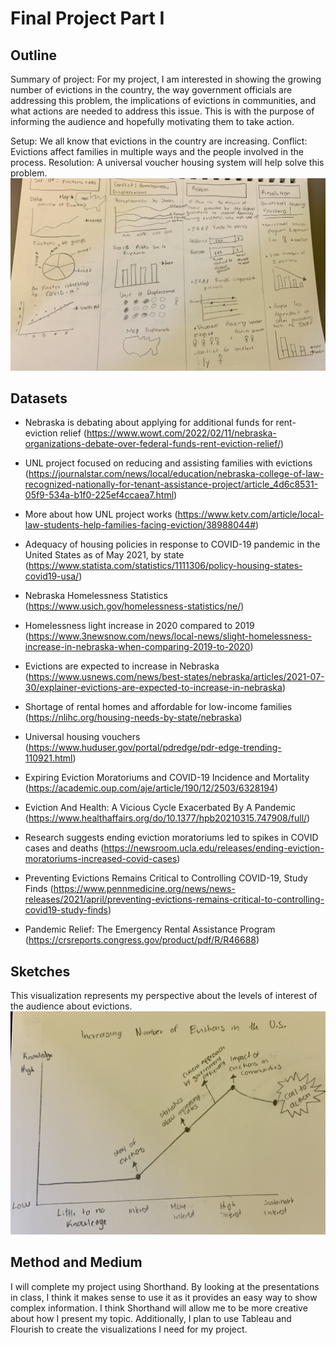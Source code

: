 # Final Project Part I

## Outline

Summary of project: For my project, I am interested in showing the growing number of evictions in the country, the way government officials are addressing this problem, the implications of evictions in communities, and what actions are needed to address this issue. This is with the purpose of informing the audience and hopefully motivating them to take action. 

Setup: We all know that evictions in the country are increasing. 
Conflict: Evictions affect families in multiple ways and the people involved in the process. 
Resolution: A universal voucher housing system will help solve this problem. 
![sketches](sketches.jpg)

## Datasets

- Nebraska is debating about applying for additional funds for rent-eviction relief 
(https://www.wowt.com/2022/02/11/nebraska-organizations-debate-over-federal-funds-rent-eviction-relief/)

- UNL project focused on reducing and assisting families with evictions 
(https://journalstar.com/news/local/education/nebraska-college-of-law-recognized-nationally-for-tenant-assistance-project/article_4d6c8531-05f9-534a-b1f0-225ef4ccaea7.html)

- More about how UNL project works 
(https://www.ketv.com/article/local-law-students-help-families-facing-eviction/38988044#)

- Adequacy of housing policies in response to COVID-19 pandemic in the United States as of May 2021, by state 
(https://www.statista.com/statistics/1111306/policy-housing-states-covid19-usa/)

- Nebraska Homelessness Statistics 
(https://www.usich.gov/homelessness-statistics/ne/)

- Homelessness light increase in 2020 compared to 2019 
(https://www.3newsnow.com/news/local-news/slight-homelessness-increase-in-nebraska-when-comparing-2019-to-2020)

- Evictions are expected to increase in Nebraska 
(https://www.usnews.com/news/best-states/nebraska/articles/2021-07-30/explainer-evictions-are-expected-to-increase-in-nebraska)

- Shortage of rental homes and affordable  for low-income families 
(https://nlihc.org/housing-needs-by-state/nebraska)

- Universal housing vouchers 
(https://www.huduser.gov/portal/pdredge/pdr-edge-trending-110921.html)

- Expiring Eviction Moratoriums and COVID-19 Incidence and Mortality 
(https://academic.oup.com/aje/article/190/12/2503/6328194)

- Eviction And Health: A Vicious Cycle Exacerbated By A Pandemic 
(https://www.healthaffairs.org/do/10.1377/hpb20210315.747908/full/)

- Research suggests ending eviction moratoriums led to spikes in COVID cases and deaths 
(https://newsroom.ucla.edu/releases/ending-eviction-moratoriums-increased-covid-cases)

- Preventing Evictions Remains Critical to Controlling COVID-19, Study Finds 
(https://www.pennmedicine.org/news/news-releases/2021/april/preventing-evictions-remains-critical-to-controlling-covid19-study-finds)

- Pandemic Relief: The Emergency Rental Assistance Program 
(https://crsreports.congress.gov/product/pdf/R/R46688)

## Sketches 
This visualization represents my perspective about the levels of interest of the audience about evictions. 
![class](class.jpg)

## Method and Medium 

I will complete my project using Shorthand. By looking at the presentations in class, I think it makes sense to use it as it provides an easy way to show complex information. I think Shorthand will allow me to be more creative about how I present my topic. Additionally, I plan to use Tableau and Flourish to create the visualizations I need for my project. 

